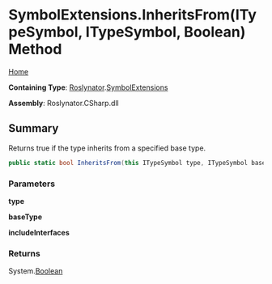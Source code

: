 # SymbolExtensions\.InheritsFrom\(ITypeSymbol, ITypeSymbol, Boolean\) Method

[Home](../../../README.md)

**Containing Type**: [Roslynator](../../README.md)\.[SymbolExtensions](../README.md)

**Assembly**: Roslynator\.CSharp\.dll

## Summary

Returns true if the type inherits from a specified base type\.

```csharp
public static bool InheritsFrom(this ITypeSymbol type, ITypeSymbol baseType, bool includeInterfaces = false)
```

### Parameters

**type**



**baseType**



**includeInterfaces**



### Returns

System\.[Boolean](https://docs.microsoft.com/en-us/dotnet/api/system.boolean)

